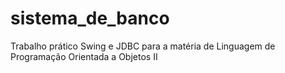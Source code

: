 # sistema_de_banco
 Trabalho prático Swing e JDBC para a matéria de Linguagem de Programação Orientada a Objetos II
